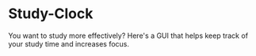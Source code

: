 # Study-Clock
You want to study more effectively? Here's a GUI that helps keep track of your study time and increases focus.
